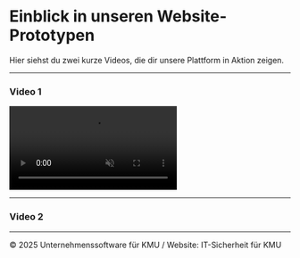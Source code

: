# Einblick in unseren Website-Prototypen

Hier siehst du zwei kurze Videos, die dir unsere Plattform in Aktion zeigen.

---

### Video 1

<video 
  src="{{'/assets/videos/Video KMU.mp4' | relative_url }}"  
  autoplay 
  loop 
  muted 
  playsinline 
  controls
  style="max-width: 100%; height: auto;">
  Ihr Browser unterstützt das "Video-Tag" nicht.
</video>

---

### Video 2



---

© 2025 Unternehmenssoftware für KMU / Website: IT-Sicherheit für KMU 

